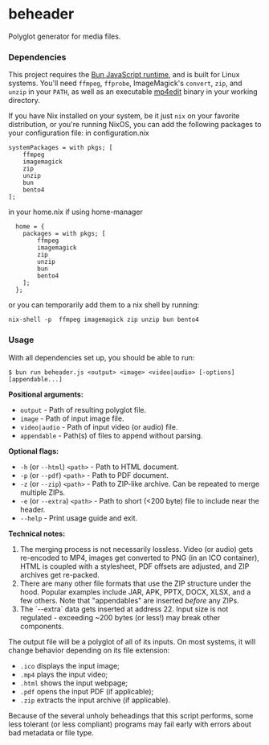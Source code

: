# beheader
Polyglot generator for media files.

### Dependencies
This project requires the [Bun JavaScript runtime](https://bun.sh/), and is built for Linux systems. You'll need `ffmpeg`, `ffprobe`, ImageMagick's `convert`, `zip`, and `unzip` in your `PATH`, as well as an executable [mp4edit](https://www.bento4.com/) binary in your working directory.

If you have Nix installed on your system, be it just `nix` on your favorite distribution, or you're running NixOS, you can add the following packages to your configuration file:
in configuration.nix
```
systemPackages = with pkgs; [
    ffmpeg
    imagemagick
    zip
    unzip
    bun
    bento4
];
```
in your home.nix if using home-manager
```
  home = {
    packages = with pkgs; [
        ffmpeg
        imagemagick
        zip
        unzip
        bun
        bento4   
    ];
  };
```
or you can temporarily add them to a nix shell by running:
```
nix-shell -p  ffmpeg imagemagick zip unzip bun bento4

```
### Usage
With all dependencies set up, you should be able to run:
```
$ bun run beheader.js <output> <image> <video|audio> [-options] [appendable...]
```

**Positional arguments:**
- `output` - Path of resulting polyglot file.
- `image` - Path of input image file.
- `video|audio` - Path of input video (or audio) file.
- `appendable` - Path(s) of files to append without parsing.

**Optional flags:**
- `-h` (or `--html`) `<path>` - Path to HTML document.
- `-p` (or `--pdf`) `<path>` - Path to PDF document.
- `-z` (or `--zip`) `<path>` -  Path to ZIP-like archive. Can be repeated to merge multiple ZIPs.
- `-e` (or `--extra`) `<path>` - Path to short (<200 byte) file to include near the header.
- `--help` - Print usage guide and exit.

**Technical notes:**
1. The merging process is not necessarily lossless. Video (or audio) gets re-encoded to MP4, images get converted to PNG (in an ICO container), HTML is coupled with a stylesheet, PDF offsets are adjusted, and ZIP archives get re-packed.
2. There are many other file formats that use the ZIP structure under the hood. Popular examples include JAR, APK, PPTX, DOCX, XLSX, and a few others. Note that "appendables" are inserted *before* any ZIPs.
3. The \`--extra\` data gets inserted at address 22. Input size is not regulated - exceeding ~200 bytes (or less!) may break other components.

The output file will be a polyglot of all of its inputs. On most systems, it will change behavior depending on its file extension:
- `.ico` displays the input image;
- `.mp4` plays the input video;
- `.html` shows the input webpage;
- `.pdf` opens the input PDF (if applicable);
- `.zip` extracts the input archive (if applicable).

Because of the several unholy beheadings that this script performs, some less tolerant (or less compliant) programs may fail early with errors about bad metadata or file type.
